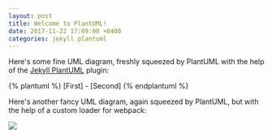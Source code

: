 ```yaml
---
layout: post
title: Welcome to PlantUML!
date: 2017-11-22 17:09:00 +0400
categories: jekyll plantuml
---
```


Here's some fine UML diagram, freshly squeezed by PlantUML with the help of the
[Jekyll PlantUML](https://github.com/yegor256/jekyll-plantuml) plugin:

{% plantuml %}
[First] - [Second]
{% endplantuml %}

Here's another fancy UML diagram, again squeezed by PlantUML, but with the help of a custom loader for webpack:

![](/assets/bundle/uml/my-class-diagram.svg)

